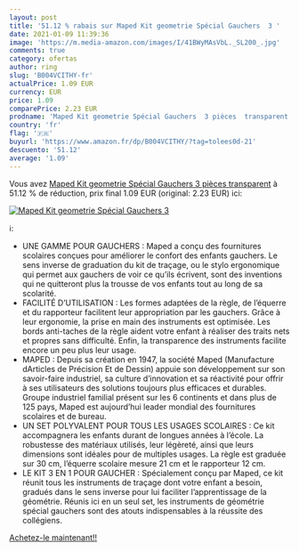```yaml
---
layout: post
title: '51.12 % rabais sur Maped Kit geometrie Spécial Gauchers  3 '
date: 2021-01-09 11:39:36
image: 'https://m.media-amazon.com/images/I/41BWyMAsVbL._SL200_.jpg'
comments: true
category: ofertas
author: ring
slug: 'B004VCITHY-fr'
actualPrice: 1.09 EUR
currency: EUR
price: 1.09
comparePrice: 2.23 EUR
prodname: 'Maped Kit geometrie Spécial Gauchers  3 pièces  transparent'
country: 'fr'
flag: '🇫🇷'
buyurl: 'https://www.amazon.fr/dp/B004VCITHY/?tag=tolees0d-21'
descuento: '51.12'
average: '1.09'
---
```


Vous avez [Maped Kit geometrie Spécial Gauchers  3 pièces  transparent](https://www.amazon.fr/dp/B004VCITHY/?tag=tolees0d-21)  à  51.12 % de réduction, prix final  1.09 EUR (original: 2.23 EUR) ici:

[![Maped Kit geometrie Spécial Gauchers  3 ](https://m.media-amazon.com/images/I/41BWyMAsVbL._SL200_.jpg)](https://www.amazon.fr/dp/B004VCITHY/?tag=tolees0d-21)

ℹ️:

- UNE GAMME POUR GAUCHERS : Maped a conçu des fournitures scolaires conçues pour améliorer le confort des enfants gauchers. Le sens inverse de graduation du kit de traçage, ou le stylo ergonomique qui permet aux gauchers de voir ce qu’ils écrivent, sont des inventions qui ne quitteront plus la trousse de vos enfants tout au long de sa scolarité.
- FACILITÉ D’UTILISATION : Les formes adaptées de la règle, de l’équerre et du rapporteur facilitent leur appropriation par les gauchers. Grâce à leur ergonomie, la prise en main des instruments est optimisée. Les bords anti-taches de la règle aident votre enfant à réaliser des traits nets et propres sans difficulté. Enfin, la transparence des instruments facilite encore un peu plus leur usage.
- MAPED : Depuis sa création en 1947, la société Maped (Manufacture dArticles de Précision Et de Dessin) appuie son développement sur son savoir-faire industriel, sa culture d’innovation et sa réactivité pour offrir à ses utilisateurs des solutions toujours plus efficaces et durables. Groupe industriel familial présent sur les 6 continents et dans plus de 125 pays, Maped est aujourd’hui leader mondial des fournitures scolaires et de bureau.
- UN SET POLYVALENT POUR TOUS LES USAGES SCOLAIRES : Ce kit accompagnera les enfants durant de longues années à l’école. La robustesse des matériaux utilisés, leur légèreté, ainsi que leurs dimensions sont idéales pour de multiples usages. La règle est graduée sur 30 cm, l’équerre scolaire mesure 21 cm et le rapporteur 12 cm.
- LE KIT 3 EN 1 POUR GAUCHER : Spécialement conçu par Maped, ce kit réunit tous les instruments de traçage dont votre enfant a besoin, gradués dans le sens inverse pour lui faciliter l’apprentissage de la géométrie. Réunis ici en un seul set, les instruments de géométrie spécial gauchers sont des atouts indispensables à la réussite des collégiens.

[Achetez-le maintenant!!](https://www.amazon.fr/dp/B004VCITHY/?tag=tolees0d-21)
